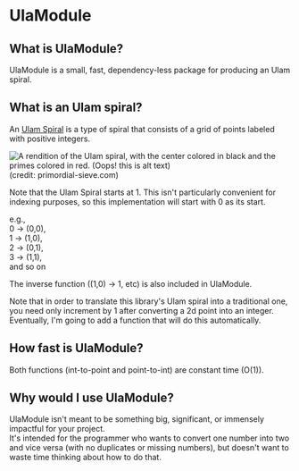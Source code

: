 # UlaModule

## What is UlaModule?

UlaModule is a small, fast, dependency-less package for producing an Ulam spiral.

## What is an Ulam spiral?

An [Ulam Spiral](https://en.wikipedia.org/wiki/Ulam_spiral) is a type of spiral that consists of a grid of points labeled with positive integers.

![A rendition of the Ulam spiral, with the center colored in black and the primes colored in red. (Oops! this is alt text)](https://external-content.duckduckgo.com/iu/?u=http%3A%2F%2Fprimorial-sieve.com%2FPic_sav%2FUlam%2520spiral%25201.JPG&f=1&nofb=1)  
(credit: primordial-sieve.com)

Note that the Ulam Spiral starts at 1. This isn't particularly convenient for indexing purposes, so this implementation will start with 0 as its start.

e.g.,  
0 -> (0,0),  
1 -> (1,0),  
2 -> (0,1),  
3 -> (1,1),  
and so on

The inverse function ((1,0) -> 1, etc) is also included in UlaModule.

Note that in order to translate this library's Ulam spiral into a traditional one, you need only increment by 1 after converting a 2d point into an integer. Eventually, I'm going to add a function that will do this automatically.

## How fast is UlaModule?

Both functions (int-to-point and point-to-int) are constant time (O(1)).

## Why would I use UlaModule?

UlaModule isn't meant to be something big, significant, or immensely impactful for your project.  
It's intended for the programmer who wants to convert one number into two and vice versa (with no duplicates or missing numbers), but doesn't want to waste time thinking about how to do that.
